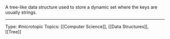 A tree-like data structure used to store a dynamic set where the keys are usually strings.

___
Type: #microtopic 
Topics: [[Computer Science]], [[Data Structures]], [[Tree]]

